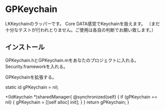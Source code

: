 GPKeychain
==========


LKKeychainのラッパーです。
Core DATA感覚でKeychainを扱えます。
（まだ十分なテストが行われとりません。ご使用は各自の判断でお願い致します。）
 
インストール
-----
GPKeychain.hとGPKeychain.mをあなたのプロジェクトに入れる。
Security.frameworkを入れる。

GPKeychainを拡張する。

static id gPKeychain = nil;

+(IdKeychain *)sharedManager{
    @synchronized(self) {
        if (gPKeychain == nil) {
            gPKeychain = [[self alloc] init];
        }
    }
    return gPKeychain;
}

